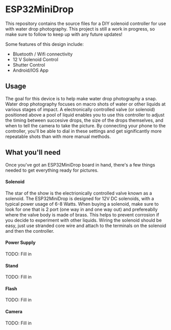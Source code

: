 # ESP32MiniDrop
This repository contains the source files for a DIY solenoid controller for use with water drop photography. This project is still a work in progress, so make sure to follow to keep up with any future updates!


Some features of this design include:
* Bluetooth / Wifi connectivity
* 12 V Solenoid Control
* Shutter Control
* Android/IOS App

## Usage
The goal for this device is to help make water drop photography a snap. Water drop photography focuses on macro shots of water or other liquids at various stages of impact. A electronically controlled valve (or solenoid) positioned above a pool of liquid enables you to use this controller to adjust the timing between succesive drops, the size of the drops themselves, and when to tell the camera to take the picture. By connecting your phone to the controller, you'll be able to dial in these settings and get significantly more repeatable shots than with more manual methods.

## What you'll need
Once you've got an ESP32MiniDrop board in hand, there's a few things needed to get everything ready for pictures. 
#### Solenoid
The star of the show is the electrionically controlled valve known as a solenoid. The ESP32MiniDrop is designed for 12V DC solenoids, with a typical power usage of 6-8 Watts. When buying a solenoid, make sure to look for one that is 2 port (one way in and one way out) and prefereablly where the valve body is made of brass. This helps to prevent corrosion if you decide to experiment with other liquids. Wiring the solenoid should be easy, just use stranded core wire and attach to the terminals on the solenoid and then the controller. 

#### Power Supply
TODO: Fill in
#### Stand
TODO: Fill in
#### Flash
TODO: Fill in
#### Camera
TODO: Fill in

